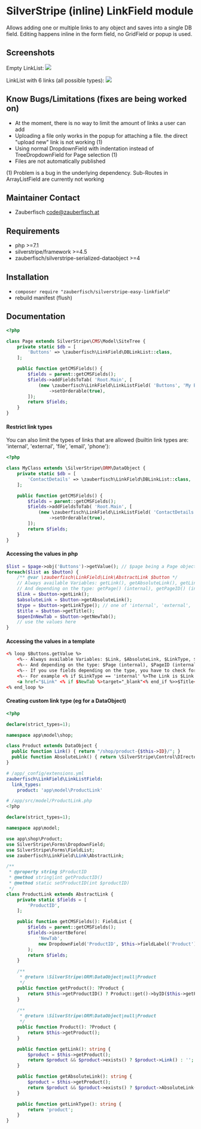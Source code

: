 # SilverStripe (inline) LinkField module

Allows adding one or multiple links to any object and saves into a single DB field.
Editing happens inline in the form field, no GridField or popup is used.

## Screenshots

Empty LinkList:
![](https://paste.zauberfisch.com/i/600e0dc1c4323/linkfield-empty.png)

LinkList with 6 links (all possible types):
![](https://paste.zauberfisch.com/i/600e0dc1c4323/linkfield-all.png)


## Know Bugs/Limitations (fixes are being worked on)

- At the moment, there is no way to limit the amount of links a user can add
- Uploading a file only works in the popup for attaching a file. the direct "upload new" link is not working (1)
- Using normal DropdownField with indentation instead of TreeDropdownField for Page selection (1)
- Files are not automatically published

(1) Problem is a bug in the underlying dependency. Sub-Routes in ArrayListField are currently not working

## Maintainer Contact

* Zauberfisch <code@zauberfisch.at>

## Requirements

* php >=7.1
* silverstripe/framework >=4.5
* zauberfisch/silverstripe-serialized-dataobject >=4

## Installation

* `composer require "zauberfisch/silverstripe-easy-linkfield"`
* rebuild manifest (flush)

## Documentation

```php
<?php

class Page extends SilverStripe\CMS\Model\SiteTree {
    private static $db = [
        'Buttons' => \zauberfisch\LinkField\DBLinkList::class,
    ];

    public function getCMSFields() {
        $fields = parent::getCMSFields();
        $fields->addFieldsToTab( 'Root.Main', [
            (new \zauberfisch\LinkField\LinkListField( 'Buttons', 'My Buttons'))
                ->setOrderable(true),
        ]);
        return $fields;
    }
}
```

#### Restrict link types

You can also limit the types of links that are allowed (builtin link types are: 'internal', 'external', 'file', 'email', 'phone'):

```php
<?php

class MyClass extends \SilverStripe\ORM\DataObject {
    private static $db = [
        'ContactDetails' => \zauberfisch\LinkField\DBLinkList::class,
    ];

    public function getCMSFields() {
        $fields = parent::getCMSFields();
        $fields->addFieldsToTab( 'Root.Main', [
            (new \zauberfisch\LinkField\LinkListField( 'ContactDetails', 'My Contact Details', ['email', 'phone']))
                ->setOrderable(true),
        ]);
        return $fields;
    }
}
```

#### Accessing the values in php

```php
$list = $page->obj('Buttons')->getValue(); // $page being a Page object with a field Buttons from the example above
foreach($list as $button) {
    /** @var \zauberfisch\LinkField\Link\AbstractLink $button */
    // Always available Variables: getLink(), getAbsoluteLink(), getLinkType(), getTitle(), getNewTab()
    // And depending on the type: getPage() (internal), getPageID() (internal), getURL() (external), getFile() (file), getFileID() (file), getEmail() (email), getCountryPrefix() (phone), getNumber() (phone), getPhoneNumber() (phone)
    $link = $button->getLink();
    $absoluteLink = $button->getAbsoluteLink();
    $type = $button->getLinkType(); // one of 'internal', 'external', 'file', 'email', 'phone'
    $title = $button->getTitle();
    $openInNewTab = $button->getNewTab();
    // use the values here
}
```

#### Accessing the values in a template

```html
<% loop $Buttons.getValue %>
    <%-- Always available Variables: $Link, $AbsoluteLink, $LinkType, $Title, $NewTab --%>
    <%-- And depending on the type: $Page (internal), $PageID (internal), $URL (external), $File (file), $FileID (file), $Email (email), $CountryPrefix (phone), $Number (phone), $PhoneNumber (phone) --%>
    <%-- If you use fields depending on the type, you have to check for the type first, otherwise you will get an error that the field was not found --%>
    <%-- For example <% if $LinkType == 'internal' %>The Link is $Link and the PAGE URLSegment is $Page.URLSegment<% end_if %> --%>
    <a href="$Link" <% if $NewTab %>target="_blank"<% end_if %>>$Title</a>
<% end_loop %>
```

#### Creating custom link type (eg for a DataObject)


```php
<?php

declare(strict_types=1);

namespace app\model\shop;

class Product extends DataObject {
  public function Link() { return "/shop/product-{$this->ID}/"; }
  public function AbsoluteLink() { return \SilverStripe\Control\DIrector::absoluteURL($this->Link()); }
}
```
```yml
# /app/_config/extensions.yml
zauberfisch\LinkField\LinkListField:
  link_types:
    product: 'app\model\ProductLink'
```
```php
# /app/src/model/ProductLink.php
<?php

declare(strict_types=1);

namespace app\model;

use app\shop\Product;
use SilverStripe\Forms\DropdownField;
use SilverStripe\Forms\FieldList;
use zauberfisch\LinkField\Link\AbstractLink;

/**
 * @property string $ProductID
 * @method string|int getProductID()
 * @method static setProductID(int $productID)
 */
class ProductLink extends AbstractLink {
	private static $fields = [
		'ProductID',
	];

	public function getCMSFields(): FieldList {
		$fields = parent::getCMSFields();
		$fields->insertBefore(
			'NewTab',
			new DropdownField('ProductID', $this->fieldLabel('Product'), Product::get()->map()->toArray())
		);
		return $fields;
	}

	/**
	 * @return \SilverStripe\ORM\DataObject|null|Product
	 */
	public function getProduct(): ?Product {
		return $this->getProductID() ? Product::get()->byID($this->getProductID()) : null;
	}
	
	/**
	 * @return \SilverStripe\ORM\DataObject|null|Product
	 */
	public function Product(): ?Product {
		return $this->getProduct();
	}

	public function getLink(): string {
		$product = $this->getProduct();
		return $product && $product->exists() ? $product->Link() : '';
	}

	public function getAbsoluteLink(): string {
		$product = $this->getProduct();
		return $product && $product->exists() ? $product->AbsoluteLink() : '';
	}

	public function getLinkType(): string {
		return 'product';
	}
}
```

